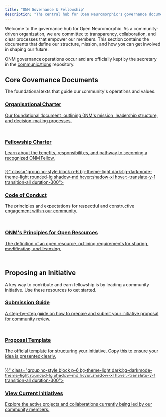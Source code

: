 ```yaml
---
title: "ONM Governance & Fellowship"
description: "The central hub for Open Neuromorphic's governance documents, including our organisational charter, fellowship program details, and initiative proposal process."
---
```


Welcome to the governance hub for Open Neuromorphic. As a community-driven organization, we are committed to transparency, collaboration, and clear processes that empower our members. This section contains the documents that define our structure, mission, and how you can get involved in shaping our future.

ONM governance operations occur and are officially kept by the secretary in the [communications](https://github.com/open-neuromorphic/communications/tree/main/docs) repository.

<h2 class="h3 mt-12 mb-6">Core Governance Documents</h2>
<p class="mb-8">The foundational texts that guide our community's operations and values.</p>

<div class="space-y-4">
  <a href="./organisational-charter/" class="group no-style block p-6 bg-theme-light dark:bg-darkmode-theme-light rounded-lg shadow-md hover:shadow-xl hover:-translate-y-1 transition-all duration-300">
    <div class="flex justify-between items-center">
      <div>
        <h3 class="text-xl font-semibold text-dark dark:text-darkmode-dark styled-link">Organisational Charter</h3>
        <p class="text-text dark:text-darkmode-text mt-1">Our foundational document, outlining ONM's mission, leadership structure, and decision-making processes.</p>
      </div>
      <span class="text-2xl text-primary dark:text-darkmode-primary transition-transform transform group-hover:translate-x-1 ml-4 no-underline">
        <svg class="icon icon-arrow-right" fill="currentColor" aria-hidden="true" role="img" style="display: inline-block; vertical-align: middle; width: 1em; height: 1em;">
          <use xlink:href="#icon-solid-arrow-right"></use>
        </svg>
      </span>
    </div>
  </a>
  <a href="./fellowship-charter/" class="group no-style block p-6 bg-theme-light dark:bg-darkmode-theme-light rounded-lg shadow-md hover:shadow-xl hover:-translate-y-1 transition-all duration-300">
    <div class="flex justify-between items-center">
      <div>
        <h3 class="text-xl font-semibold text-dark dark:text-darkmode-dark styled-link">Fellowship Charter</h3>
        <p class="text-text dark:text-darkmode-text mt-1">Learn about the benefits, responsibilities, and pathway to becoming a recognized ONM Fellow.</p>
      </div>
      <span class="text-2xl text-primary dark:text-darkmode-primary transition-transform transform group-hover:translate-x-1 ml-4 no-underline">
        <svg class="icon icon-arrow-right" fill="currentColor" aria-hidden="true" role="img" style="display: inline-block; vertical-align: middle; width: 1em; height: 1em;">
          <use xlink:href="#icon-solid-arrow-right"></use>
        </svg>
      </span>
    </div>
  </a>
  <a href="{{< ref "/code-of-conduct" >}}" class="group no-style block p-6 bg-theme-light dark:bg-darkmode-theme-light rounded-lg shadow-md hover:shadow-xl hover:-translate-y-1 transition-all duration-300">
    <div class="flex justify-between items-center">
      <div>
        <h3 class="text-xl font-semibold text-dark dark:text-darkmode-dark styled-link">Code of Conduct</h3>
        <p class="text-text dark:text-darkmode-text mt-1">The principles and expectations for respectful and constructive engagement within our community.</p>
      </div>
      <span class="text-2xl text-primary dark:text-darkmode-primary transition-transform transform group-hover:translate-x-1 ml-4 no-underline">
        <svg class="icon icon-arrow-right" fill="currentColor" aria-hidden="true" role="img" style="display: inline-block; vertical-align: middle; width: 1em; height: 1em;">
          <use xlink:href="#icon-solid-arrow-right"></use>
        </svg>
      </span>
    </div>
  </a>
  <a href="./open-definition/" class="group no-style block p-6 bg-theme-light dark:bg-darkmode-theme-light rounded-lg shadow-md hover:shadow-xl hover:-translate-y-1 transition-all duration-300">
    <div class="flex justify-between items-center">
      <div>
        <h3 class="text-xl font-semibold text-dark dark:text-darkmode-dark styled-link">ONM's Principles for Open Resources</h3>
        <p class="text-text dark:text-darkmode-text mt-1">The definition of an open resource, outlining requirements for sharing, modification, and licensing.</p>
      </div>
      <span class="text-2xl text-primary dark:text-darkmode-primary transition-transform transform group-hover:translate-x-1 ml-4 no-underline">
        <svg class="icon icon-arrow-right" fill="currentColor" aria-hidden="true" role="img" style="display: inline-block; vertical-align: middle; width: 1em; height: 1em;">
          <use xlink:href="#icon-solid-arrow-right"></use>
        </svg>
      </span>
    </div>
  </a>
</div>

<h2 class="h3 mt-12 mb-6">Proposing an Initiative</h2>
<p class="mb-8">A key way to contribute and earn fellowship is by leading a community initiative. Use these resources to get started.</p>

<div class="space-y-4">
    <a href="./submission-instructions/" class="group no-style block p-6 bg-theme-light dark:bg-darkmode-theme-light rounded-lg shadow-md hover:shadow-xl hover:-translate-y-1 transition-all duration-300">
    <div class="flex justify-between items-center">
      <div>
        <h3 class="text-xl font-semibold text-dark dark:text-darkmode-dark styled-link">Submission Guide</h3>
        <p class="text-text dark:text-darkmode-text mt-1">A step-by-step guide on how to prepare and submit your initiative proposal for community review.</p>
      </div>
      <span class="text-2xl text-primary dark:text-darkmode-primary transition-transform transform group-hover:translate-x-1 ml-4 no-underline">
        <svg class="icon icon-arrow-right" fill="currentColor" aria-hidden="true" role="img" style="display: inline-block; vertical-align: middle; width: 1em; height: 1em;">
          <use xlink:href="#icon-solid-arrow-right"></use>
        </svg>
      </span>
    </div>
  </a>
    <a href="./initiative-template/" class="group no-style block p-6 bg-theme-light dark:bg-darkmode-theme-light rounded-lg shadow-md hover:shadow-xl hover:-translate-y-1 transition-all duration-300">
    <div class="flex justify-between items-center">
      <div>
        <h3 class="text-xl font-semibold text-dark dark:text-darkmode-dark styled-link">Proposal Template</h3>
        <p class="text-text dark:text-darkmode-text mt-1">The official template for structuring your initiative. Copy this to ensure your idea is presented clearly.</p>
      </div>
      <span class="text-2xl text-primary dark:text-darkmode-primary transition-transform transform group-hover:translate-x-1 ml-4 no-underline">
        <svg class="icon icon-arrow-right" fill="currentColor" aria-hidden="true" role="img" style="display: inline-block; vertical-align: middle; width: 1em; height: 1em;">
          <use xlink:href="#icon-solid-arrow-right"></use>
        </svg>
      </span>
    </div>
  </a>
    <a href="{{< ref "/neuromorphic-computing/initiatives" >}}" class="group no-style block p-6 bg-theme-light dark:bg-darkmode-theme-light rounded-lg shadow-md hover:shadow-xl hover:-translate-y-1 transition-all duration-300">
    <div class="flex justify-between items-center">
      <div>
        <h3 class="text-xl font-semibold text-dark dark:text-darkmode-dark styled-link">View Current Initiatives</h3>
        <p class="text-text dark:text-darkmode-text mt-1">Explore the active projects and collaborations currently being led by our community members.</p>
      </div>
      <span class="text-2xl text-primary dark:text-darkmode-primary transition-transform transform group-hover:translate-x-1 ml-4 no-underline">
        <svg class="icon icon-arrow-right" fill="currentColor" aria-hidden="true" role="img" style="display: inline-block; vertical-align: middle; width: 1em; height: 1em;">
          <use xlink:href="#icon-solid-arrow-right"></use>
        </svg>
      </span>
    </div>
  </a>
</div>
